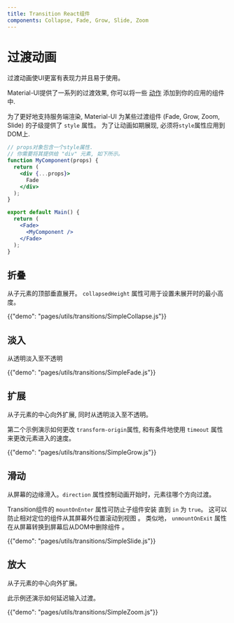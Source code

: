 ```yaml
---
title: Transition React组件
components: Collapse, Fade, Grow, Slide, Zoom
---
```

# 过渡动画

<p class="description">过渡动画使UI更富有表现力并且易于使用。</p>

Material-UI提供了一系列的过渡效果, 你可以将一些 [动作](https://material.io/design/motion/) 添加到你的应用的组件中.

为了更好地支持服务端渲染, Material-UI 为某些过渡组件 (Fade, Grow, Zoom, Slide) 的子级提供了 `style` 属性。 为了让动画如期展现, 必须将`style`属性应用到DOM上.

```jsx
// props对象包含一个style属性.
// 你需要将其提供给 "div" 元素, 如下所示。
function MyComponent(props) {
  return (
    <div {...props}>
      Fade
    </div>
  );
}

export default Main() {
  return (
    <Fade>
      <MyComponent />
    </Fade>
  );
}
```

## 折叠

从子元素的顶部垂直展开。 `collapsedHeight` 属性可用于设置未展开时的最小高度。

{{"demo": "pages/utils/transitions/SimpleCollapse.js"}}

## 淡入

从透明淡入至不透明

{{"demo": "pages/utils/transitions/SimpleFade.js"}}

## 扩展

从子元素的中心向外扩展, 同时从透明淡入至不透明。

第二个示例演示如何更改 `transform-origin`属性, 和有条件地使用 `timeout` 属性来更改元素进入的速度。

{{"demo": "pages/utils/transitions/SimpleGrow.js"}}

## 滑动

从屏幕的边缘滑入。`direction` 属性控制动画开始时，元素往哪个方向过渡。

Transition组件的 `mountOnEnter` 属性可防止子组件安装 直到 `in` 为 `true`。 这可以防止相对定位的组件从其屏幕外位置滚动到视图 。 类似地， `unmountOnExit` 属性在从屏幕转换到屏幕后从DOM中删除组件 。

{{"demo": "pages/utils/transitions/SimpleSlide.js"}}

## 放大

从子元素的中心向外扩展。

此示例还演示如何延迟输入过渡。

{{"demo": "pages/utils/transitions/SimpleZoom.js"}}